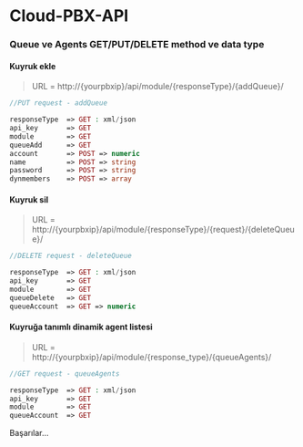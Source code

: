 # Cloud-PBX-API
 
### Queue ve Agents GET/PUT/DELETE method ve data type


#### Kuyruk ekle

> URL = http://{yourpbxip}/api/module/{responseType}/{addQueue}/

```php
//PUT request - addQueue

responseType  => GET : xml/json
api_key       => GET
module        => GET
queueAdd      => GET
account       => POST => numeric
name          => POST => string
password      => POST => string
dynmembers    => POST => array
```

#### Kuyruk sil

> URL = http://{yourpbxip}/api/module/{responseType}/{request}/{deleteQueue}/

```php
//DELETE request - deleteQueue

responseType  => GET : xml/json
api_key       => GET
module        => GET
queueDelete   => GET
queueAccount  => GET => numeric
```
#### Kuyruğa tanımlı dinamik agent listesi

> URL = http://{yourpbxip}/api/module/{response_type}/{queueAgents}/

```php
//GET request - queueAgents

responseType  => GET : xml/json
api_key       => GET
module        => GET
queueAccount  => GET
```

Başarılar...
